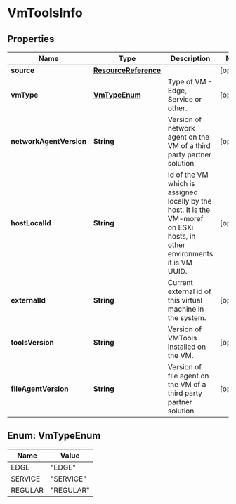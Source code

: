 # VmToolsInfo

## Properties
Name | Type | Description | Notes
------------ | ------------- | ------------- | -------------
**source** | [**ResourceReference**](ResourceReference.md) |  |  [optional]
**vmType** | [**VmTypeEnum**](#VmTypeEnum) | Type of VM - Edge, Service or other. |  [optional]
**networkAgentVersion** | **String** | Version of network agent on the VM of a third party partner solution. |  [optional]
**hostLocalId** | **String** | Id of the VM which is assigned locally by the host. It is the VM-moref on ESXi hosts, in other environments it is VM UUID. |  [optional]
**externalId** | **String** | Current external id of this virtual machine in the system. |  [optional]
**toolsVersion** | **String** | Version of VMTools installed on the VM. |  [optional]
**fileAgentVersion** | **String** | Version of file agent on the VM of a third party partner solution. |  [optional]

<a name="VmTypeEnum"></a>
## Enum: VmTypeEnum
Name | Value
---- | -----
EDGE | &quot;EDGE&quot;
SERVICE | &quot;SERVICE&quot;
REGULAR | &quot;REGULAR&quot;
